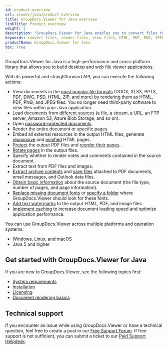 ```yaml
---
id: product-overview
url: viewer/java/product-overview
title: GroupDocs.Viewer for Java overview
linkTitle: Product overview
weight: 1
description: "GroupDocs.Viewer for Java enables you to convert files to HTML, PNG, JPEG, PDF file formats, and save attachments without relying on third-party applications. GroupDocs.Viewer for Java is cross-platform class library."
keywords: convert files, render files, view files, HTML, PDF, PNG, JPEG
productName: GroupDocs.Viewer for Java
toc: True
---
```

GroupDocs.Viewer for Java is a high-performance and cross-platform library that allows you to build desktop and web [file viewer applications](https://en.wikipedia.org/wiki/File_viewer).

With its powerful and straightforward API, you can execute the following actions:

* View documents in the [most popular file formats](/viewer/java/supported-document-formats/) (DOCX, XLSX, PPTX, PDF, DWG, PSD, HTML, ZIP, and more) by rendering them as HTML, PDF, PNG, and JPEG files. You no longer need third-party software to view files within your Java application.
* Load documents from [different sources](/viewer/java/loading-documents-from-different-sources/) (a file, a stream, a URL, an FTP server, Amazon S3, Azure Blob Storage, and so on).
* Open [password-protected documents](/viewer/java/load-password-protected-document/).
* Render the entire document or specific pages.
* Embed all external resources in the output HTML files, generate [responsive](/viewer/java/render-with-responsive-layout/) and [minified](/viewer/java/minify-html/) HTML pages.
* [Protect](/viewer/java/protect-pdf-documents/) the output PDF files and [reorder their pages](/viewer/java/reorder-pages/).
* [Rotate pages](/viewer/java/flip-or-rotate-pages/) in the output files.
* Specify whether to render notes and comments contained in the source document.
* Extract text from PDF files and images.
* [Extract archive contents](/viewer/java/how-to-extract-and-save-attachments/) and [save files](/viewer/java/how-to-extract-and-save-attachments/) attached to PDF documents, email messages, and Outlook data files.
* [Obtain basic information](/viewer/java/how-to-get-file-type-and-pages-count/) about the source document (the file type, number of pages, and page information).
* [Replace missing document fonts](/viewer/java/replace-missing-font/) or [specify a folder](/viewer/java/set-custom-fonts/) where GroupDocs.Viewer should look for these fonts.
* [Add text watermarks](/viewer/java/add-text-watermark/) to the output HTML, PDF, and image files.
* [Implement caching](/viewer/java/caching-results/) to increase document loading speed and optimize application performance.

You can use GroupDocs.Viewer across multiple platforms and operation systems:

* Windows, Linux, and macOS
* Java 5 and higher

## Get started with GroupDocs.Viewer for Java

If you are new to GroupDocs.Viewer, see the following topics first:

* [System requirements](/viewer/java/system-requirements/)
* [Installation](/viewer/java/installation/)
* [Licensing](/viewer/java/licensing-and-subscription/)
* [Document rendering basics](/viewer/java/document-rendering-basics/)

## Technical support

If you encounter an issue while using GroupDocs.Viewer or have a technical question, feel free to create a post in our [Free Support Forum](https://forum.groupdocs.com/c/viewer/9). If free support is not sufficient, you can submit a ticket to our [Paid Support Helpdesk](https://helpdesk.groupdocs.com/).

